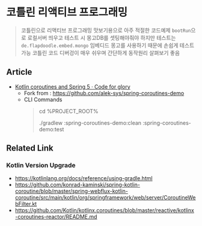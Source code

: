 # 코틀린 리액티브 프로그래밍 
> 코틀린으로 리액티브 프로그래밍 맛보기용으로 아주 적절한 코드예제
> `bootRun`으로 로컬서버 띄우고 테스트 시 몽고DB를 셋팅해야줘야 하지만 테스트는 `de.flapdoodle.embed.mongo` 임베디드 몽고를 사용하기 때문에 손쉽게 테스트 가능 
> 코틀린 코드 디버겅이 매우 쉬우며 간단하게 동작원리 살펴보기 좋음 

## Article
* [Kotlin coroutines and Spring 5 · Code for glory](http://blog.alexnesterov.com/post/kotlin-coroutines-and-spring-5/)
  * Fork from : https://github.com/alek-sys/spring-coroutines-demo
  * CLI Commands
    > cd %PROJECT_ROOT%
    >
    > ./gradlew :spring-coroutines-demo:clean :spring-coroutines-demo:test
  
## Related Link 

### Kotlin Version Upgrade
* https://kotlinlang.org/docs/reference/using-gradle.html
* https://github.com/konrad-kaminski/spring-kotlin-coroutine/blob/master/spring-webflux-kotlin-coroutine/src/main/kotlin/org/springframework/web/server/CoroutineWebFilter.kt
* https://github.com/Kotlin/kotlinx.coroutines/blob/master/reactive/kotlinx-coroutines-reactor/README.md